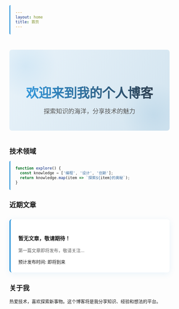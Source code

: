 ```yaml
---
layout: home
title: 首页
---
```


<div class="hero-section">
  <h1 class="hero-title">欢迎来到我的个人博客</h1>
  <p class="hero-subtitle">探索知识的海洋，分享技术的魅力</p>
</div>

## 技术领域

```javascript
function explore() {
  const knowledge = ['编程', '设计', '创新'];
  return knowledge.map(item => `探索${item}的奥秘`);
}
```

## 近期文章

<div class="post-grid">
  <div class="post-card">
    <h3>暂无文章，敬请期待！</h3>
    <p class="post-excerpt">第一篇文章即将发布，敬请关注...</p>
    <div class="post-meta">预计发布时间: 即将到来</div>
  </div>
</div>

## 关于我

热爱技术，喜欢探索新事物。这个博客将是我分享知识、经验和想法的平台。

<style>
.hero-section {
  text-align: center;
  margin: 3rem 0;
  padding: 3rem 1rem;
  background: linear-gradient(120deg, rgba(52, 152, 219, 0.1) 0%, rgba(41, 128, 185, 0.2) 100%);
  border-radius: 8px;
  position: relative;
  overflow: hidden;
}

.hero-section::before {
  content: '';
  position: absolute;
  top: 0;
  left: 0;
  right: 0;
  bottom: 0;
  background: 
    radial-gradient(circle at 10% 20%, rgba(52, 152, 219, 0.1) 0%, transparent 20%),
    radial-gradient(circle at 90% 80%, rgba(41, 128, 185, 0.1) 0%, transparent 20%);
  z-index: -1;
}

.hero-title {
  font-size: 2.5rem;
  margin-bottom: 1rem;
  color: #3498db;
  background: linear-gradient(90deg, #3498db, #2c3e50);
  -webkit-background-clip: text;
  -webkit-text-fill-color: transparent;
  display: inline-block;
}

.hero-subtitle {
  font-size: 1.2rem;
  color: #555;
  max-width: 600px;
  margin: 0 auto;
}

.post-grid {
  display: grid;
  grid-template-columns: repeat(auto-fill, minmax(300px, 1fr));
  gap: 2rem;
  margin: 2rem 0;
}

.post-card {
  background: white;
  border-radius: 8px;
  padding: 1.5rem;
  box-shadow: 0 4px 20px rgba(52, 152, 219, 0.1);
  transition: transform 0.3s ease, box-shadow 0.3s ease;
  border-left: 4px solid #3498db;
}

.post-card:hover {
  transform: translateY(-5px);
  box-shadow: 0 10px 30px rgba(52, 152, 219, 0.2);
}

.post-excerpt {
  color: #666;
  margin: 1rem 0;
}

pre, code.language-javascript {
  background: rgba(52, 152, 219, 0.1);
  border-radius: 4px;
  border-left: 3px solid #3498db;
  padding: 1rem;
  margin: 1.5rem 0;
  font-family: "Courier New", monospace;
  display: block;
  overflow-x: auto;
}

@media (max-width: 768px) {
  .hero-title {
    font-size: 2rem;
  }
  
  .post-grid {
    grid-template-columns: 1fr;
  }
}
</style>
